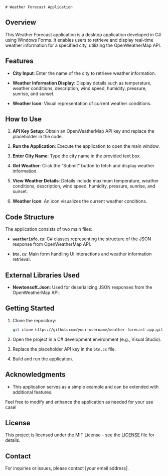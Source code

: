                                                                                                 # Weather Forecast Application

## Overview

This Weather Forecast application is a desktop application developed in C# using Windows Forms. It enables users to retrieve and display real-time weather information for a specified city, utilizing the OpenWeatherMap API.

## Features

- **City Input**: Enter the name of the city to retrieve weather information.

- **Weather Information Display**: Display details such as temperature, weather conditions, description, wind speed, humidity, pressure, sunrise, and sunset.

- **Weather Icon**: Visual representation of current weather conditions.

## How to Use

1. **API Key Setup**: Obtain an OpenWeatherMap API key and replace the placeholder in the code.

2. **Run the Application**: Execute the application to open the main window.

3. **Enter City Name**: Type the city name in the provided text box.

4. **Get Weather**: Click the "Submit" button to fetch and display weather information.

5. **View Weather Details**: Details include maximum temperature, weather conditions, description, wind speed, humidity, pressure, sunrise, and sunset.

6. **Weather Icon**: An icon visualizes the current weather conditions.

## Code Structure

The application consists of two main files:

- **`weatherinfo.cs`**: C# classes representing the structure of the JSON response from OpenWeatherMap API.

- **`btn.cs`**: Main form handling UI interactions and weather information retrieval.

## External Libraries Used

- **Newtonsoft.Json**: Used for deserializing JSON responses from the OpenWeatherMap API.

## Getting Started

1. Clone the repository:

    ```bash
    git clone https://github.com/your-username/weather-forecast-app.git
    ```

2. Open the project in a C# development environment (e.g., Visual Studio).

3. Replace the placeholder API key in the `btn.cs` file.

4. Build and run the application.

## Acknowledgments

- This application serves as a simple example and can be extended with additional features.

Feel free to modify and enhance the application as needed for your use case!

## License

This project is licensed under the MIT License - see the [LICENSE](LICENSE) file for details.

## Contact

For inquiries or issues, please contact [your email address].
